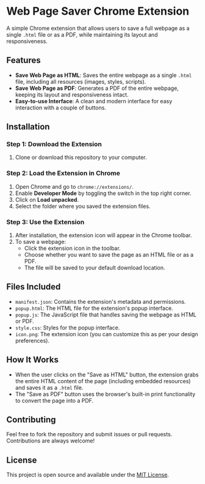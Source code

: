 # Web Page Saver Chrome Extension

A simple Chrome extension that allows users to save a full webpage as a single `.html` file or as a PDF, while maintaining its layout and responsiveness.

## Features
- **Save Web Page as HTML**: Saves the entire webpage as a single `.html` file, including all resources (images, styles, scripts).
- **Save Web Page as PDF**: Generates a PDF of the entire webpage, keeping its layout and responsiveness intact.
- **Easy-to-use Interface**: A clean and modern interface for easy interaction with a couple of buttons.

## Installation

### Step 1: Download the Extension
1. Clone or download this repository to your computer.

### Step 2: Load the Extension in Chrome
1. Open Chrome and go to `chrome://extensions/`.
2. Enable **Developer Mode** by toggling the switch in the top right corner.
3. Click on **Load unpacked**.
4. Select the folder where you saved the extension files.

### Step 3: Use the Extension
1. After installation, the extension icon will appear in the Chrome toolbar.
2. To save a webpage:
   - Click the extension icon in the toolbar.
   - Choose whether you want to save the page as an HTML file or as a PDF.
   - The file will be saved to your default download location.

## Files Included
- `manifest.json`: Contains the extension's metadata and permissions.
- `popup.html`: The HTML file for the extension's popup interface.
- `popup.js`: The JavaScript file that handles saving the webpage as HTML or PDF.
- `style.css`: Styles for the popup interface.
- `icon.png`: The extension icon (you can customize this as per your design preferences).

## How It Works
- When the user clicks on the "Save as HTML" button, the extension grabs the entire HTML content of the page (including embedded resources) and saves it as a `.html` file.
- The "Save as PDF" button uses the browser's built-in print functionality to convert the page into a PDF.

## Contributing

Feel free to fork the repository and submit issues or pull requests. Contributions are always welcome!

## License

This project is open source and available under the [MIT License](LICENSE).
